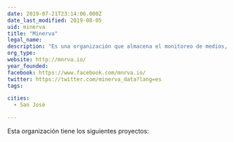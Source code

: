 ```yaml
---
date: 2019-07-21T23:14:06.000Z
date_last_modified: 2019-08-05
uid: minerva
title: "Minerva"
legal_name: 
description: "Es una organización que almacena el monitoreo de medios, permitiendo hacer análisis de meses o incluso años."
org_type: 
website: http://mnrva.io/
year_founded: 
facebook: https://www.facebook.com/mnrva.io/
twitter: https://twitter.com/minerva_data?lang=es
tags:

cities: 
  - San José

---
```


Esta organización tiene los siguientes proyectos:


